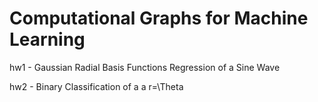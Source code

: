 # Computational Graphs for Machine Learning


hw1 - Gaussian Radial Basis Functions Regression of a Sine Wave


hw2 - Binary Classification of a a r=\Theta 
